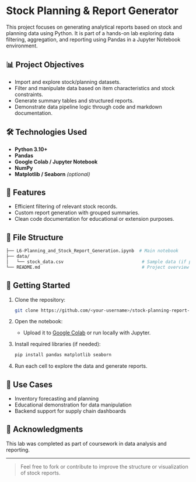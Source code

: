 # Stock Planning & Report Generator

This project focuses on generating analytical reports based on stock and planning data using Python. It is part of a hands-on lab exploring data filtering, aggregation, and reporting using Pandas in a Jupyter Notebook environment.

## 📊 Project Objectives

- Import and explore stock/planning datasets.
- Filter and manipulate data based on item characteristics and stock constraints.
- Generate summary tables and structured reports.
- Demonstrate data pipeline logic through code and markdown documentation.

## 🛠️ Technologies Used

- **Python 3.10+**
- **Pandas**
- **Google Colab / Jupyter Notebook**
- **NumPy**
- **Matplotlib / Seaborn** *(optional)*

## 🧾 Features

- Efficient filtering of relevant stock records.
- Custom report generation with grouped summaries.
- Clean code documentation for educational or extension purposes.

## 📁 File Structure

```bash
├── L6-Planning_and_Stock_Report_Generation.ipynb  # Main notebook
├── data/
│   └── stock_data.csv                              # Sample data (if provided)
└── README.md                                       # Project overview
```

## 🚀 Getting Started

1. Clone the repository:
   ```bash
   git clone https://github.com/<your-username>/stock-planning-report-generator.git
   ```

2. Open the notebook:
   - Upload it to [Google Colab](https://colab.research.google.com) or run locally with Jupyter.

3. Install required libraries (if needed):
   ```bash
   pip install pandas matplotlib seaborn
   ```

4. Run each cell to explore the data and generate reports.

## 📌 Use Cases

- Inventory forecasting and planning
- Educational demonstration for data manipulation
- Backend support for supply chain dashboards

## 🙌 Acknowledgments

This lab was completed as part of coursework in data analysis and reporting.

---

> Feel free to fork or contribute to improve the structure or visualization of stock reports.
